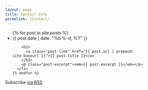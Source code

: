```yaml
---
layout: page
title: Contact Info
permalink: /Contact/
---
```


  <ul class="post-list">
    {% for post in site.posts %}
      <li>
        <span class="post-meta">{{ post.date | date: "%b %-d, %Y" }}</span>

        <h2>
          <a class="post-link" href="{{ post.url | prepend: site.baseurl }}">{{ post.title }}</a>
        </h2>
        <p class="post-excerpt"><em>{{ post.excerpt }}</em></p>
      </li>
    {% endfor %}
  </ul>

  <p class="rss-subscribe">Subscribe <a href="{{ "/feed.xml" | prepend: site.baseurl }}">via RSS</a></p>
